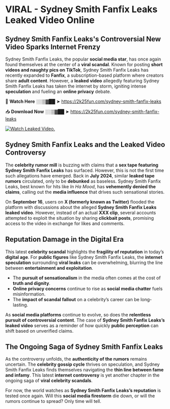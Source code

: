 # VIRAL - Sydney Smith Fanfix Leaks Leaked Video Online

## **Sydney Smith Fanfix Leaks's Controversial New Video Sparks Internet Frenzy**  

Sydney Smith Fanfix Leaks, the popular **social media star**, has once again found themselves at the center of a **viral scandal**. Known for posting **short videos and naughty pics on TikTok**, Sydney Smith Fanfix Leaks has recently expanded to **Fanfix**, a subscription-based platform where creators share **adult content**. However, a **leaked video** allegedly featuring Sydney Smith Fanfix Leaks has taken the internet by storm, igniting intense **speculation** and fueling an **online privacy** debate.  

🔴 **Watch Here** ░░▒▓██ ➤ https://2k25fun.com/sydney-smith-fanfix-leaks  

📥 **Download Now** ░░▒▓██ ➤ https://2k25fun.com/sydney-smith-fanfix-leaks  

[![Watch Leaked Video.](https://miro.medium.com/v2/resize:fit:828/format:webp/1*cilzJN44JGOrTw9NJCrNHA.gif "Watch Leaked Video")](https://2k25fun.com/sydney-smith-fanfix-leaks)

## **Sydney Smith Fanfix Leaks and the Leaked Video Controversy**  

The **celebrity rumor mill** is buzzing with claims that a **sex tape featuring Sydney Smith Fanfix Leaks** has surfaced. However, this is not the first time such allegations have emerged. Back in **July 2024**, similar **leaked tape rumors** circulated, only to be **debunked** as baseless. Sydney Smith Fanfix Leaks, best known for hits like *In Ha Mood*, has **vehemently denied the claims**, calling out the **media influence** that drives such sensational stories.  

On **September 16**, users on **X (formerly known as Twitter)** flooded the platform with discussions about the alleged **Sydney Smith Fanfix Leaks leaked video**. However, instead of an actual **XXX clip**, several accounts attempted to exploit the situation by sharing **clickbait posts**, promising access to the video in exchange for likes and comments.  

## **Reputation Damage in the Digital Era**  

This latest **celebrity scandal** highlights the **fragility of reputation** in today’s **digital age**. For **public figures** like Sydney Smith Fanfix Leaks, the **internet speculation** surrounding **viral leaks** can be overwhelming, blurring the line between **entertainment and exploitation**.  

- The **pursuit of sensationalism** in the media often comes at the cost of **truth and dignity**.  
- **Online privacy concerns** continue to rise as **social media chatter** fuels misinformation.  
- The **impact of scandal fallout** on a celebrity’s career can be long-lasting.  

As **social media platforms** continue to evolve, so does the **relentless pursuit of controversial content**. The case of **Sydney Smith Fanfix Leaks’s leaked video** serves as a reminder of how quickly **public perception** can shift based on unverified claims.  

## **The Ongoing Saga of Sydney Smith Fanfix Leaks**  

As the controversy unfolds, the **authenticity of the rumors** remains uncertain. The **celebrity gossip cycle** thrives on speculation, and Sydney Smith Fanfix Leaks finds themselves navigating the **thin line between fame and infamy**. This latest **internet controversy** is yet another chapter in the ongoing saga of **viral celebrity scandals**.  

For now, the world watches as **Sydney Smith Fanfix Leaks’s reputation** is tested once again. Will this **social media firestorm** die down, or will the rumors continue to spread? Only time will tell.